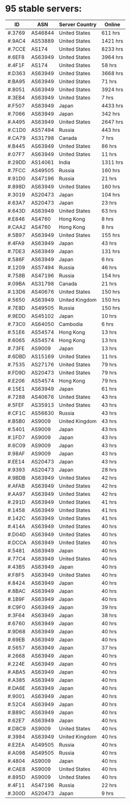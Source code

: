 # 95 stable servers:

| ID | ASN | Server Country | Online |
| ------ | ------ | ------ | ------ |
| #.3769 | AS46844 | United States | 611 hrs |
| #.9AC4 | AS53889 | United States | 1421 hrs |
| #.7CCE | AS174 | United States | 8233 hrs |
| #.6EF8 | AS63949 | United States | 3964 hrs |
| #.4F1F | AS174 | United States | 58 hrs |
| #.D363 | AS63949 | United States | 3668 hrs |
| #.BA95 | AS63949 | United States | 71 hrs |
| #.8051 | AS63949 | United States | 3924 hrs |
| #.3EB4 | AS63949 | United States | 7 hrs |
| #.F507 | AS63949 | Japan | 4433 hrs |
| #.7066 | AS63949 | Japan | 342 hrs |
| #.A495 | AS63949 | United States | 2647 hrs |
| #.C1D0 | AS57494 | Russia | 443 hrs |
| #.CA79 | AS31798 | Canada | 7 hrs |
| #.B445 | AS63949 | United States | 86 hrs |
| #.07F7 | AS63949 | United States | 11 hrs |
| #.29DD | AS14061 | India | 1311 hrs |
| #.7FCC | AS49505 | Russia | 160 hrs |
| #.91D0 | AS47196 | Russia | 21 hrs |
| #.898D | AS63949 | United States | 160 hrs |
| #.3019 | AS20473 | Japan | 104 hrs |
| #.63A7 | AS20473 | Japan | 23 hrs |
| #.643D | AS63949 | United States | 63 hrs |
| #.E846 | AS4760 | Hong Kong | 8 hrs |
| #.CAA2 | AS4760 | Hong Kong | 8 hrs |
| #.5B97 | AS63949 | United States | 155 hrs |
| #.4FA9 | AS63949 | Japan | 43 hrs |
| #.7DE3 | AS63949 | Japan | 131 hrs |
| #.586F | AS63949 | Japan | 6 hrs |
| #.1209 | AS57494 | Russia | 46 hrs |
| #.758B | AS47196 | Russia | 154 hrs |
| #.09BA | AS31798 | Canada | 21 hrs |
| #.13D6 | AS40676 | United States | 150 hrs |
| #.5650 | AS63949 | United Kingdom | 150 hrs |
| #.7E8D | AS49505 | Russia | 150 hrs |
| #.9EDD | AS45102 | Japan | 10 hrs |
| #.73C0 | AS64050 | Cambodia | 6 hrs |
| #.51E6 | AS54574 | Hong Kong | 13 hrs |
| #.6065 | AS54574 | Hong Kong | 13 hrs |
| #.73FE | AS9009 | Japan | 13 hrs |
| #.6DBD | AS15169 | United States | 11 hrs |
| #.7535 | AS27176 | United States | 79 hrs |
| #.FD9D | AS20473 | United States | 79 hrs |
| #.E206 | AS54574 | Hong Kong | 79 hrs |
| #.15E1 | AS63949 | Japan | 61 hrs |
| #.7288 | AS40676 | United States | 43 hrs |
| #.5FEF | AS35913 | United States | 43 hrs |
| #.CF1C | AS56630 | Russia | 43 hrs |
| #.B5B0 | AS9009 | United Kingdom | 43 hrs |
| #.5401 | AS9009 | Japan | 43 hrs |
| #.1FD7 | AS9009 | Japan | 43 hrs |
| #.6C09 | AS9009 | Japan | 43 hrs |
| #.98AF | AS9009 | Japan | 43 hrs |
| #.EE14 | AS20473 | Japan | 43 hrs |
| #.9393 | AS20473 | Japan | 28 hrs |
| #.9BDB | AS63949 | United States | 42 hrs |
| #.AFAB | AS63949 | United States | 42 hrs |
| #.AA97 | AS63949 | United States | 42 hrs |
| #.291D | AS63949 | United States | 41 hrs |
| #.1458 | AS63949 | United States | 41 hrs |
| #.142C | AS63949 | United States | 41 hrs |
| #.414A | AS63949 | United States | 40 hrs |
| #.D04D | AS63949 | United States | 40 hrs |
| #.DCCA | AS63949 | United States | 40 hrs |
| #.5481 | AS63949 | Japan | 40 hrs |
| #.77C4 | AS63949 | United States | 40 hrs |
| #.43B5 | AS63949 | Japan | 40 hrs |
| #.F8F5 | AS63949 | United States | 40 hrs |
| #.8424 | AS63949 | Japan | 40 hrs |
| #.8BAC | AS63949 | Japan | 40 hrs |
| #.1B9F | AS63949 | Japan | 40 hrs |
| #.C9F0 | AS63949 | Japan | 39 hrs |
| #.3F64 | AS63949 | Japan | 38 hrs |
| #.6760 | AS63949 | Japan | 40 hrs |
| #.9D68 | AS63949 | Japan | 40 hrs |
| #.69EB | AS63949 | Japan | 40 hrs |
| #.5657 | AS63949 | Japan | 37 hrs |
| #.2668 | AS63949 | Japan | 40 hrs |
| #.224E | AS63949 | Japan | 40 hrs |
| #.ABA5 | AS63949 | Japan | 40 hrs |
| #.A385 | AS63949 | Japan | 40 hrs |
| #.DA6E | AS63949 | Japan | 40 hrs |
| #.9001 | AS63949 | Japan | 40 hrs |
| #.52C4 | AS63949 | Japan | 40 hrs |
| #.B89C | AS63949 | Japan | 40 hrs |
| #.62E7 | AS63949 | Japan | 40 hrs |
| #.D8C9 | AS9009 | United States | 40 hrs |
| #.3984 | AS63949 | United Kingdom | 40 hrs |
| #.E2EA | AS49505 | Russia | 40 hrs |
| #.A098 | AS49505 | Russia | 40 hrs |
| #.4804 | AS9009 | Japan | 40 hrs |
| #.CAE8 | AS9009 | United States | 40 hrs |
| #.895D | AS9009 | United States | 40 hrs |
| #.4F11 | AS47196 | Russia | 22 hrs |
| #.300D | AS20473 | Japan | 9 hrs |

